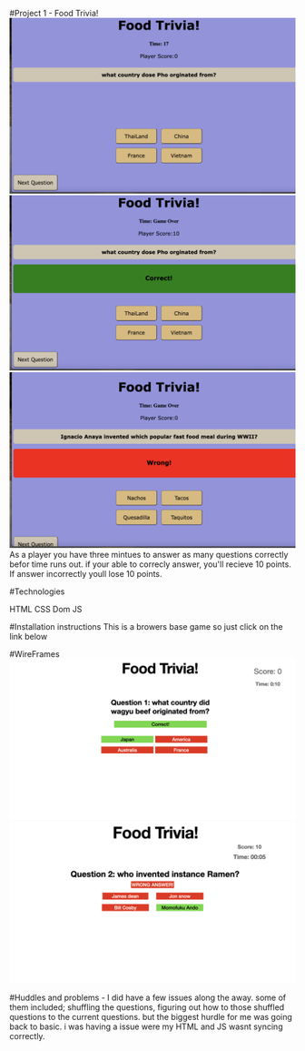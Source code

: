 #Project 1 - Food Trivia!
![img](images/foodTrivia.png)
![img](images/FoodTriva01.jpeg)
![img](images/FoodTrivia02.jpeg)
As a player you have three mintues to answer as many questions correctly befor time runs out. if your able to  correcly answer, you'll recieve 10 points. If answer incorrectly youll lose 10 points. 

#Technologies

HTML
CSS
Dom JS

#Installation instructions 
This is a browers base game so just click on the link below



#WireFrames
![img](images/project1.6.001.jpeg)
![img](images/project1.6.002.jpeg)

#Huddles and problems -
I did have a few issues along the away. some of them included; shuffling the questions, figuring out how to those shuffled questions to the current questions. but the biggest hurdle for me was going back to basic. i was having a issue were my HTML and JS wasnt syncing correctly.